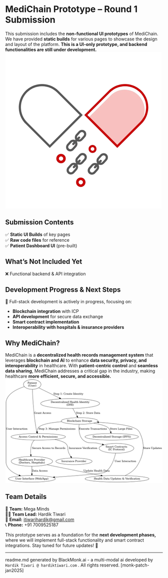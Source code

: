# **MediChain Prototype – Round 1 Submission**  

This submission includes the **non-functional UI prototypes** of MediChain. We have provided **static builds** for various pages to showcase the design and layout of the platform. **This is a UI-only prototype, and backend functionalities are still under development.**  
![icon](https://github.com/tiwarihardik/medichain-r1/blob/main/icon.png)
## **Submission Contents**  
✅ **Static UI Builds** of key pages  
✅ **Raw code files** for reference  
✅ **Patient Dashboard UI** (pre-built)  

## **What’s Not Included Yet**  
❌ Functional backend & API integration  

## **Development Progress & Next Steps**  
🚧 Full-stack development is actively in progress, focusing on:  
- **Blockchain integration** with ICP  
- **API development** for secure data exchange  
- **Smart contract implementation**  
- **Interoperability with hospitals & insurance providers**  

## **Why MediChain?**  
MediChain is a **decentralized health records management system** that leverages **blockchain and AI** to enhance **data security, privacy, and interoperability** in healthcare. With **patient-centric control** and **seamless data sharing**, MediChain addresses a critical gap in the industry, making healthcare **more efficient, secure, and accessible.**  
![lld](https://github.com/tiwarihardik/medichain-r1/blob/main/medichain_lld.png)

## **Team Details**  
👥 **Team:** Mega Minds  
👨‍💻 **Team Lead:** Hardik Tiwari  
📩 **Email:** itiwarihardik@gmail.com  
📞 **Phone:** +91 7009525187  

This prototype serves as a foundation for the **next development phases,** where we will implement full-stack functionality and smart contract integrations. Stay tuned for future updates! 🚀  

---

readme.md generated by BlackMonk.ai - a multi-modal ai developed by `Hardik Tiwari @ hardiktiwari.com` . All rights reserved. [monk-patch-jan2025]
